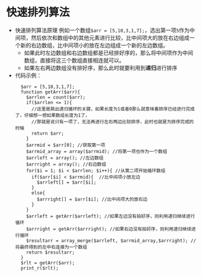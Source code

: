 # 快速排列算法
- 快速排列算法原理
例如一个数组`$arr = [5,10,3,1,7];`，选出第一项`5`作为中间项，然后依次和数组中的其他元素进行比较，比中间项大的放在右边组成一个新的右边数组，比中间项小的放在左边组成一个新的左边数组。
  - 如果此时左边数组和右边数组都是已经排好序的，那么将中间项作为中间数组，直接将这三个数组直接相连就可以。
  - 如果左右两边数组没有排好序，那么此时就要利用到**递归**进行排序
- 代码示例：
  ```
    $arr = [5,10,3,1,7];
    function getArr($arr){
      $arrlen = count($arr);
      if($arrlen <= 1){  
        //这里是跳出递归循环的关键，如果长度为1或者0那么就意味着排序已经进行完成了，仔细想一想如果数组长度为1了，
        //那就是说只有一项了，无法再进行左右两边比较排序，此时也就是为排序完成的时候
        return $arr;
      }
      $arrmid = $arr[0]; //获取第一项
      $arrmid_array = array($arrmid); //将第一项也作为一个数组
      $arrleft = array(); //左边数组
      $arrright = array(); //右边数组
      for($i = 1; $i < $arrlen; $i++){ //从第二项开始循环数组
        if($arr[$i] < $arrmid){  //比中间项小放左边
          $arrleft[] = $arr[$i];
        }
        else{
          $arrright[] = $arr[$i]; //比中间项大的放右边
        }
      }
      $arrleft = getArr($arrleft); //如果左边没有拍好序，则利用递归继续进行循环
      $arrright = getArr($arrright); //如果右边没有拍好序，则利用递归继续进行循环
      $resultarr = array_merge($arrleft, $arrmid_array,$arrright); //将最终得到的左中右连接为一个数组
      return $resultarr;
    }
    $rlt = getArr($arr);
    print_r($rlt);
  ```
